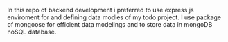 In this repo of backend development i preferred to use express.js enviroment for and defining data modles of my todo project.
I use package of mongoose for efficient data modelings and to store data in mongoDB noSQL database.
